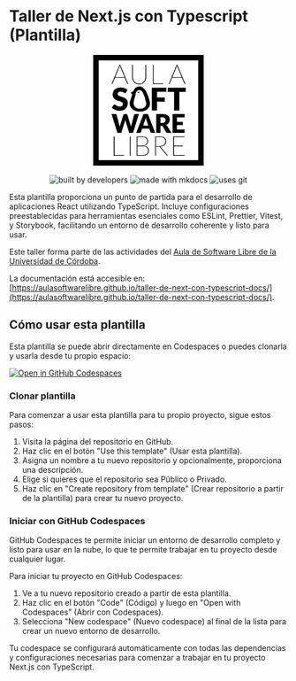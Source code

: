# Taller de Next.js con Typescript (Plantilla)

<div align="center">
    <img width="200" src="./docs/images/logoasl.png" alt="Aula Software Libre de la UCO">
</div>

<div align="center">

![built by developers](https://img.shields.io/badge/built%20by-developers%20%3C%2F%3E-orange.svg?longCache=true&style=for-the-badge) ![made with mkdocs](https://img.shields.io/badge/made%20with-nextjs-green.svg?longCache=true&style=for-the-badge) ![uses git](https://img.shields.io/badge/uses-git-blue.svg?longCache=true&style=for-the-badge)

</div>

Esta plantilla proporciona un punto de partida para el desarrollo de aplicaciones React utilizando TypeScript. Incluye configuraciones preestablecidas para herramientas esenciales como ESLint, Prettier, Vitest, y Storybook, facilitando un entorno de desarrollo coherente y listo para usar.

Este taller forma parte de las actividades del [Aula de Software Libre de la Universidad de Córdoba](https://www.uco.es/aulasoftwarelibre).

La documentación está accesible en: [https://aulasoftwarelibre.github.io/taller-de-next-con-typescript-docs/](https://aulasoftwarelibre.github.io/taller-de-next-con-typescript-docs/).

## Cómo usar esta plantilla

Esta plantilla se puede abrir directamente en Codespaces o puedes clonarla y usarla desde tu propio espacio:

[![Open in GitHub Codespaces](https://github.com/codespaces/badge.svg)](https://codespaces.new/aulasoftwarelibre/taller-de-next-con-typescript-template)

### Clonar plantilla

Para comenzar a usar esta plantilla para tu propio proyecto, sigue estos pasos:

1. Visita la página del repositorio en GitHub.
1. Haz clic en el botón "Use this template" (Usar esta plantilla).
1. Asigna un nombre a tu nuevo repositorio y opcionalmente, proporciona una descripción.
1. Elige si quieres que el repositorio sea Público o Privado.
1. Haz clic en "Create repository from template" (Crear repositorio a partir de la plantilla) para crear tu nuevo proyecto.

### Iniciar con GitHub Codespaces

GitHub Codespaces te permite iniciar un entorno de desarrollo completo y listo para usar en la nube, lo que te permite trabajar en tu proyecto desde cualquier lugar.

Para iniciar tu proyecto en GitHub Codespaces:

1. Ve a tu nuevo repositorio creado a partir de esta plantilla.
1. Haz clic en el botón "Code" (Código) y luego en "Open with Codespaces" (Abrir con Codespaces).
1. Selecciona "New codespace" (Nuevo codespace) al final de la lista para crear un nuevo entorno de desarrollo.

Tu codespace se configurará automáticamente con todas las dependencias y configuraciones necesarias para comenzar a trabajar en tu proyecto Next.js con TypeScript.
